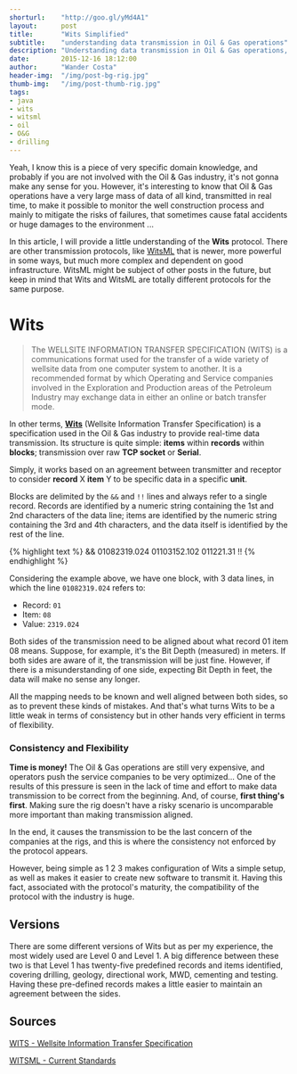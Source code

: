 ```yaml
---
shorturl:    "http://goo.gl/yMd4A1"
layout:      post
title:       "Wits Simplified"
subtitle:    "understanding data transmission in Oil & Gas operations"
description: "Understanding data transmission in Oil & Gas operations, from a developer's perspective"
date:        2015-12-16 18:12:00
author:      "Wander Costa"
header-img:  "/img/post-bg-rig.jpg"
thumb-img:   "/img/post-thumb-rig.jpg"
tags:
- java
- wits
- witsml
- oil
- O&G
- drilling
---
```


Yeah, I know this is a piece of very specific domain knowledge, and probably if you are not involved with the Oil & Gas industry, it's not gonna make any sense for you. However, it's interesting to know that Oil & Gas operations have a very large mass of data of all kind, transmitted in real time, to make it possible to monitor the well construction process and mainly to mitigate the risks of failures, that sometimes cause fatal accidents or huge damages to the environment ...<!--more-->

In this article, I will provide a little understanding of the **Wits** protocol. There are other transmission protocols, like [WitsML][witsml] that is newer, more powerful in some ways, but much more complex and dependent on good infrastructure. WitsML might be subject of other posts in the future, but keep in mind that Wits and WitsML are totally different protocols for the same purpose.

# Wits

> The WELLSITE INFORMATION TRANSFER SPECIFICATION (WITS) is a communications format used for the transfer of a wide variety of wellsite data from one computer system to another. It is a recommended format by which Operating and Service companies involved in the Exploration and Production areas of the Petroleum Industry may exchange data in either an online or batch transfer mode.

In other terms, **[Wits][wits]** (Wellsite Information Transfer Specification) is a  specification used in the Oil & Gas industry to provide real-time data transmission. Its structure is quite simple: **items** within **records** within **blocks**; transmission over raw **TCP socket** or **Serial**.

Simply, it works based on an agreement between transmitter and receptor to consider **record** X **item** Y to be specific data in a specific **unit**.

Blocks are delimited by the `&&` and `!!` lines and always refer to a single record. Records are identified by a numeric string containing the 1st and 2nd characters of the data line; items are identified by the numeric string containing the 3rd and 4th characters, and the data itself is identified by the rest of the line.

{% highlight text %}
&&
01082319.024
01103152.102
011221.31
!!
{% endhighlight %}

Considering the example above, we have one block, with 3 data lines, in which the line `01082319.024` refers to:

*   Record: `01`
*   Item: `08`
*   Value: `2319.024`

Both sides of the transmission need to be aligned about what record 01 item 08 means. Suppose, for example, it's the Bit Depth (measured) in meters. If both sides are aware of it, the transmission will be just fine. However, if there is a misunderstanding of one side, expecting Bit Depth in feet, the data will make no sense any longer.

All the mapping needs to be known and well aligned between both sides, so as to prevent these kinds of mistakes. And that's what turns Wits to be a little weak in terms of consistency but in other hands very efficient in terms of flexibility.

### Consistency and Flexibility

**Time is money!** The Oil & Gas operations are still very expensive, and operators push the service companies to be very optimized... One of the results of this pressure is seen in the lack of time and effort to make data transmission to be correct from the beginning. And, of course, **first thing's first**. Making sure the rig doesn't have a risky scenario is uncomparable more important than making transmission aligned.

In the end, it causes the transmission to be the last concern of the companies at the rigs, and this is where the consistency not enforced by the protocol appears.

However, being simple as 1 2 3 makes configuration of Wits a simple setup, as well as makes it easier to create new software to transmit it. Having this fact, associated with the protocol's maturity, the compatibility of the protocol with the industry is huge.

## Versions

There are some different versions of Wits but as per my experience, the most widely used are Level 0 and Level 1. A big difference between these two is that Level 1 has twenty-five predefined records and items identified, covering drilling, geology, directional work, MWD, cementing and testing. Having these pre-defined records makes a little easier to maintain an agreement between the sides.

## Sources

[WITS - Wellsite Information Transfer Specification][wits]

[WITSML - Current Standards][witsml]


[wits]:http://home.sprynet.com/~carob/ 
[witsml]:http://www.energistics.org/drilling-completions-interventions/witsml-standards/current-standards

